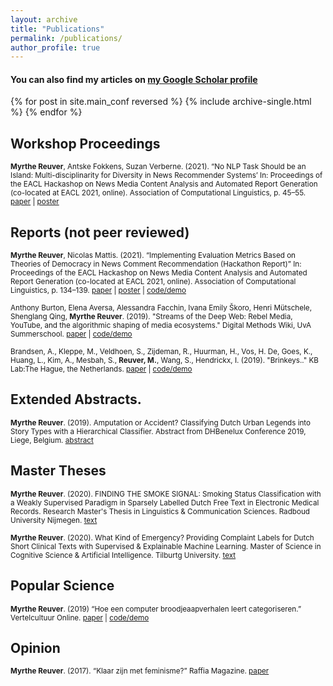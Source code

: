 ```yaml
---
layout: archive
title: "Publications"
permalink: /publications/
author_profile: true
---
```


#### You can also find my articles on [my Google Scholar profile](https://scholar.google.com/citations?user=HeACvaEAAAAJ&hl=en)


{% for post in site.main_conf reversed %}
  {% include archive-single.html %}
{% endfor %}

## Workshop Proceedings

<sub>**Myrthe Reuver**, Antske Fokkens, Suzan Verberne. (2021). “No NLP Task Should be an Island: Multi-disciplinarity for Diversity in News Recommender Systems’ In: Proceedings of the EACL Hackashop on News Media Content Analysis and Automated Report Generation (co-located at EACL 2021, online). Association of Computational Linguistics, p. 45–55.
[paper](https://www.aclweb.org/anthology/2021.hackashop-1.7.pdf) |
[poster](https://github.com/myrthereuver/myrthereuver.github.io/blob/a8117859f6756b35741181db805a640740513dbb/_pages/Reuver_NoTaskIsland%20(3).pdf)</sub>

## Reports (not peer reviewed)

<sub>**Myrthe Reuver**, Nicolas Mattis. (2021). “Implementing Evaluation Metrics Based on Theories of Democracy in News Comment Recommendation (Hackathon Report)” In: Proceedings of the EACL Hackashop on News Media Content Analysis and Automated Report Generation (co-located at EACL 2021, online). Association of Computational Linguistics, p. 134–139.
[paper](https://www.aclweb.org/anthology/2021.hackashop-1.19.pdf) |
[poster](https://github.com/myrthereuver/myrthereuver.github.io/blob/a8117859f6756b35741181db805a640740513dbb/_pages/MattisReuver_HackathonReport%20(6).pdf) |
[code/demo](https://github.com/myrthereuver/Hackathon_MediaComments/blob/main/Hackathon_comments_script.ipynb)</sub>


<sub>Anthony Burton, Elena Aversa, Alessandra Facchin, Ivana Emily Škoro, Henri Mütschele, Shenglang Qing, **Myrthe Reuver**. (2019). "Streams of the Deep Web: Rebel Media, YouTube, and the algorithmic shaping of media ecosystems." Digital Methods Wiki, UvA Summerschool.
[paper](https://wiki.digitalmethods.net/Dmi/SummerSchool2019StreamsoftheDeepWeb) |
[code/demo](https://anthbrtn.com/streamsDeepWeb/ctopics/index.html)</sub>


<sub>Brandsen, A., Kleppe, M., Veldhoen, S., Zijdeman, R., Huurman, H., Vos, H. De, Goes, K., Huang, L., Kim, A., Mesbah, S., **Reuver, M.**, Wang, S., Hendrickx, I. (2019). "Brinkeys.." KB Lab:The Hague, the Netherlands.
[paper](http://www.kbresearch.nl/brinkeys/report.pdf) |
[code/demo](http://kbresearch.nl/brinkeys/)</sub>

## Extended Abstracts.

<sub>**Myrthe Reuver**. (2019).  Amputation or Accident? Classifying Dutch Urban Legends into Story Types with a Hierarchical Classifier. Abstract from DHBenelux Conference 2019, Liege, Belgium.
[abstract](https://myrthereuver.github.io/talks/DH_Benelux_2019_paper_69.pdf)</sub>

## Master Theses 

<sub>**Myrthe Reuver**. (2020). FINDING THE SMOKE SIGNAL: Smoking Status Classification with a Weakly Supervised Paradigm in Sparsely Labelled Dutch Free Text in Electronic Medical Records. Research Master's Thesis in Linguistics & Communication Sciences. Radboud University Nijmegen.
[text](https://theses.ubn.ru.nl/bitstream/handle/123456789/10278/Reuver%2C_M.E._1.pdf?sequence=1)</sub>


<sub>**Myrthe Reuver**. (2020). What Kind of Emergency?
Providing Complaint Labels for Dutch Short Clinical Texts with Supervised & Explainable Machine Learning. Master of Science in Cognitive Science & Artificial Intelligence. Tilburtg University. [text](https://www.researchgate.net/profile/Myrthe-Reuver-2/publication/349916107_What_Kind_of_Emergency_Providing_Complaint_Labels_for_Dutch_Short_Clinical_Texts_with_Supervised_Explainable_Machine_Learning_What_Kind_of_Emergency_Providing_Complaint_Labels_for_Dutch_Short_Clinical/links/60473581a6fdcc9c7821a978/What-Kind-of-Emergency-Providing-Complaint-Labels-for-Dutch-Short-Clinical-Texts-with-Supervised-Explainable-Machine-Learning-What-Kind-of-Emergency-Providing-Complaint-Labels-for-Dutch-Short-Clinic.pdf)</sub>

## Popular Science 

<sub>**Myrthe Reuver**. (2019) “Hoe een computer broodjeaapverhalen leert categoriseren.” Vertelcultuur Online.
[paper](https://neerlandistiek.nl/2019/10/hoe-een-computer-broodjeaapverhalen-leert-categoriseren/) |
[code/demo](https://myrthereuver.github.io/UrbanLegendCategorizer/)</sub>


## Opinion

<sub>**Myrthe Reuver**. (2017). “Klaar zijn met feminisme?” Raffia Magazine.
[paper](https://raffia-magazine.com/2017/05/01/klaar-zijn-met-feminisme/)</sub>


